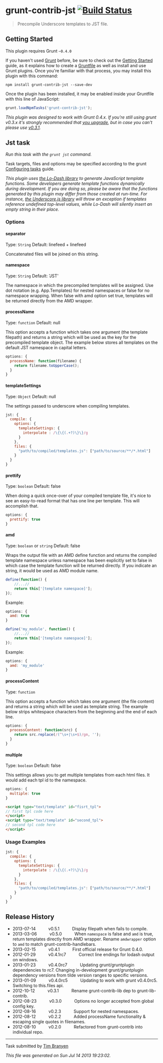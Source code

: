 # grunt-contrib-jst [![Build Status](https://travis-ci.org/gruntjs/grunt-contrib-jst.png?branch=master)](https://travis-ci.org/gruntjs/grunt-contrib-jst)

> Precompile Underscore templates to JST file.



## Getting Started
This plugin requires Grunt `~0.4.0`

If you haven't used [Grunt](http://gruntjs.com/) before, be sure to check out the [Getting Started](http://gruntjs.com/getting-started) guide, as it explains how to create a [Gruntfile](http://gruntjs.com/sample-gruntfile) as well as install and use Grunt plugins. Once you're familiar with that process, you may install this plugin with this command:

```shell
npm install grunt-contrib-jst --save-dev
```

Once the plugin has been installed, it may be enabled inside your Gruntfile with this line of JavaScript:

```js
grunt.loadNpmTasks('grunt-contrib-jst');
```

*This plugin was designed to work with Grunt 0.4.x. If you're still using grunt v0.3.x it's strongly recommended that [you upgrade](http://gruntjs.com/upgrading-from-0.3-to-0.4), but in case you can't please use [v0.3.1](https://github.com/gruntjs/grunt-contrib-jst/tree/grunt-0.3-stable).*



## Jst task
_Run this task with the `grunt jst` command._

Task targets, files and options may be specified according to the grunt [Configuring tasks](http://gruntjs.com/configuring-tasks) guide.

_This plugin uses [the Lo-Dash library](http://lodash.com/) to generate JavaScript template functions. Some developers generate template functions dynamically during development. If you are doing so, please be aware that the functions generated by this plugin may differ from those created at run-time. For instance, [the Underscore.js library](http://underscorejs.org/) will throw an exception if templates reference undefined top-level values, while Lo-Dash will silently insert an empty string in their place._
### Options

#### separator
Type: `String`
Default: linefeed + linefeed

Concatenated files will be joined on this string.

#### namespace
Type: `String`
Default: 'JST'

The namespace in which the precompiled templates will be assigned. Use dot notation (e.g. App.Templates) for nested namespaces or false for no namespace wrapping. When false with amd option set true, templates will be returned directly from the AMD wrapper.

#### processName
Type: `function`
Default: null

This option accepts a function which takes one argument (the template filepath) and returns a string which will be used as the key for the precompiled template object.  The example below stores all templates on the default JST namespace in capital letters.

```js
options: {
  processName: function(filename) {
    return filename.toUpperCase();
  }
}
```

#### templateSettings
Type: `Object`
Default: null

The settings passed to underscore when compiling templates.

```js
jst: {
  compile: {
    options: {
      templateSettings: {
        interpolate : /\{\{(.+?)\}\}/g
      }
    },
    files: {
      "path/to/compiled/templates.js": ["path/to/source/**/*.html"]
    }
  }
}
```

#### prettify
Type: `boolean`
Default: false

When doing a quick once-over of your compiled template file, it's nice to see
an easy-to-read format that has one line per template. This will accomplish
that.

```js
options: {
  prettify: true
}
```

#### amd
Type: `boolean` or `string`
Default: false

Wraps the output file with an AMD define function and returns the compiled template namespace unless namespace has been explicitly set to false in which case the template function will be returned directly. If you indicate an string, it would be used as AMD module name.

```js
define(function() {
    //...//
    return this['[template namespace]'];
});
```

Example:
```js
options: {
  amd: true
}
```

```js
define('my_module', function() {
    //...//
    return this['[template namespace]'];
});
```

Example:
```js
options: {
  amd: 'my_module'
}
```


#### processContent
Type: `function`

This option accepts a function which takes one argument (the file content) and
returns a string which will be used as template string.
The example below strips whitespace characters from the beginning and the end of
each line.

```js
options: {
  processContent: function(src) {
    return src.replace(/(^\s+|\s+$)/gm, '');
  }
}
```

#### multiple
Type: `boolean`
Default: false

This settings allows you to get multiple templates from each html files.
It would add each tpl id to the namespace.

```js
options: {
  multiple: true
}
```

```html
<script type="text/template" id="fisrt_tpl">
// first tpl code here
</script>
<script type="text/template" id="second_tpl">
// second tpl code here
</script>
```


### Usage Examples

```js
jst: {
  compile: {
    options: {
      templateSettings: {
        interpolate : /\{\{(.+?)\}\}/g
      }
    },
    files: {
      "path/to/compiled/templates.js": ["path/to/source/**/*.html"]
    }
  }
}
```


## Release History

 * 2013-07-14   v0.5.1   Display filepath when fails to compile.
 * 2013-03-06   v0.5.0   When `namespace` is false and `amd` is true, return templates directly from AMD wrapper. Rename `amdwrapper` option to `amd` to match grunt-contrib-handlebars.
 * 2013-02-15   v0.4.1   First official release for Grunt 0.4.0.
 * 2012-01-29   v0.4.1rc7   Correct line endings for lodash output on windows.
 * 2013-01-23   v0.4.0rc7   Updating grunt/gruntplugin dependencies to rc7. Changing in-development grunt/gruntplugin dependency versions from tilde version ranges to specific versions.
 * 2013-01-09   v0.4.0rc5   Updating to work with grunt v0.4.0rc5. Switching to this.files api.
 * 2012-10-12   v0.3.1   Rename grunt-contrib-lib dep to grunt-lib-contrib.
 * 2012-08-23   v0.3.0   Options no longer accepted from global config key.
 * 2012-08-16   v0.2.3   Support for nested namespaces.
 * 2012-08-12   v0.2.2   Added processName functionality & escaping single quotes in filenames.
 * 2012-08-10   v0.2.0   Refactored from grunt-contrib into individual repo.

---

Task submitted by [Tim Branyen](http://tbranyen.com)

*This file was generated on Sun Jul 14 2013 19:23:02.*
